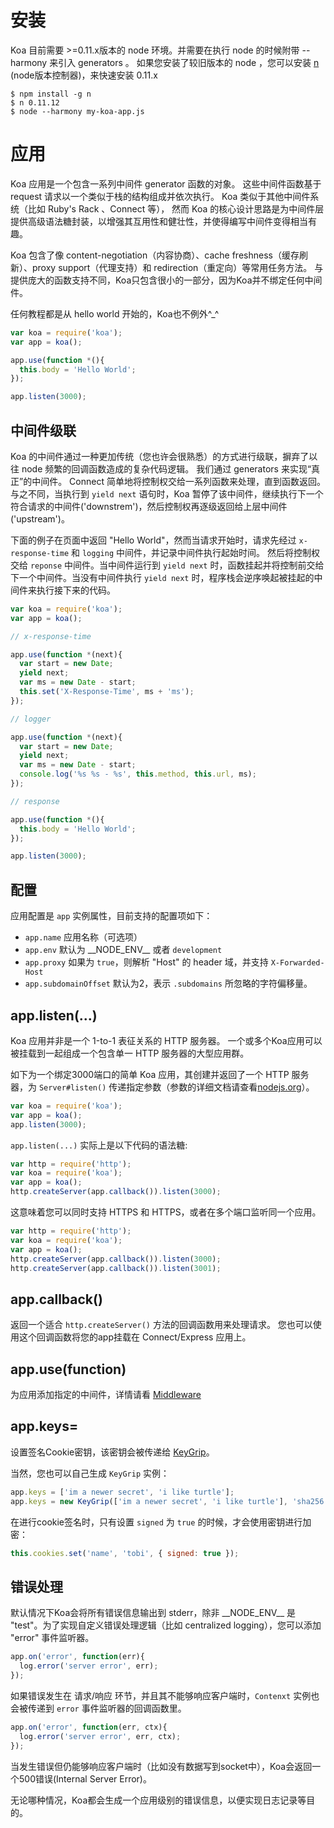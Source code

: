 # 安装

  Koa 目前需要 >=0.11.x版本的 node 环境。并需要在执行 node 的时候附带 --harmony 来引入 generators 。 如果您安装了较旧版本的 node ，您可以安装 [n](https://github.com/visionmedia/n) (node版本控制器)，来快速安装 0.11.x

```
$ npm install -g n
$ n 0.11.12
$ node --harmony my-koa-app.js
```


# 应用

  Koa 应用是一个包含一系列中间件 generator 函数的对象。
  这些中间件函数基于 request 请求以一个类似于栈的结构组成并依次执行。
  Koa 类似于其他中间件系统（比如 Ruby's Rack 、Connect 等），
  然而 Koa 的核心设计思路是为中间件层提供高级语法糖封装，以增强其互用性和健壮性，并使得编写中间件变得相当有趣。

  Koa 包含了像 content-negotiation（内容协商）、cache freshness（缓存刷新）、proxy support（代理支持）和 redirection（重定向）等常用任务方法。
  与提供庞大的函数支持不同，Koa只包含很小的一部分，因为Koa并不绑定任何中间件。

  任何教程都是从 hello world 开始的，Koa也不例外^_^  

```js
var koa = require('koa');
var app = koa();

app.use(function *(){
  this.body = 'Hello World';
});

app.listen(3000);
```

## 中间件级联

  Koa 的中间件通过一种更加传统（您也许会很熟悉）的方式进行级联，摒弃了以往 node 频繁的回调函数造成的复杂代码逻辑。
  我们通过 generators 来实现“真正”的中间件。
  Connect 简单地将控制权交给一系列函数来处理，直到函数返回。
  与之不同，当执行到 `yield next` 语句时，Koa 暂停了该中间件，继续执行下一个符合请求的中间件('downstrem')，然后控制权再逐级返回给上层中间件('upstream')。

  下面的例子在页面中返回 "Hello World"，然而当请求开始时，请求先经过 `x-response-time` 和 `logging` 中间件，并记录中间件执行起始时间。
  然后将控制权交给 `reponse` 中间件。当中间件运行到 `yield next` 时，函数挂起并将控制前交给下一个中间件。当没有中间件执行 `yield next` 时，程序栈会逆序唤起被挂起的中间件来执行接下来的代码。

```js
var koa = require('koa');
var app = koa();

// x-response-time

app.use(function *(next){
  var start = new Date;
  yield next;
  var ms = new Date - start;
  this.set('X-Response-Time', ms + 'ms');
});

// logger

app.use(function *(next){
  var start = new Date;
  yield next;
  var ms = new Date - start;
  console.log('%s %s - %s', this.method, this.url, ms);
});

// response

app.use(function *(){
  this.body = 'Hello World';
});

app.listen(3000);
```

## 配置

  应用配置是 `app` 实例属性，目前支持的配置项如下：

  - `app.name` 应用名称（可选项）
  - `app.env` 默认为 \_\_NODE_ENV\_\_ 或者 `development`
  - `app.proxy` 如果为 `true`，则解析 "Host" 的 header 域，并支持 `X-Forwarded-Host`
  - `app.subdomainOffset` 默认为2，表示 `.subdomains` 所忽略的字符偏移量。

## app.listen(...)

  Koa 应用并非是一个 1-to-1 表征关系的 HTTP 服务器。
  一个或多个Koa应用可以被挂载到一起组成一个包含单一 HTTP 服务器的大型应用群。

  如下为一个绑定3000端口的简单 Koa 应用，其创建并返回了一个 HTTP 服务器，为 `Server#listen()` 传递指定参数（参数的详细文档请查看[nodejs.org](http://nodejs.org/api/http.html#http_server_listen_port_hostname_backlog_callback)）。

```js
var koa = require('koa');
var app = koa();
app.listen(3000);
```

  `app.listen(...)` 实际上是以下代码的语法糖:

```js
var http = require('http');
var koa = require('koa');
var app = koa();
http.createServer(app.callback()).listen(3000);
```

  这意味着您可以同时支持 HTTPS 和 HTTPS，或者在多个端口监听同一个应用。

```js
var http = require('http');
var koa = require('koa');
var app = koa();
http.createServer(app.callback()).listen(3000);
http.createServer(app.callback()).listen(3001);
```

## app.callback()

  返回一个适合 `http.createServer()` 方法的回调函数用来处理请求。
  您也可以使用这个回调函数将您的app挂载在 Connect/Express 应用上。

## app.use(function)

  为应用添加指定的中间件，详情请看 [Middleware](https://github.com/koajs/koa/wiki#middleware)

## app.keys=

  设置签名Cookie密钥，该密钥会被传递给 [KeyGrip](https://github.com/jed/keygrip)。

  当然，您也可以自己生成 `KeyGrip` 实例：

```js
app.keys = ['im a newer secret', 'i like turtle'];
app.keys = new KeyGrip(['im a newer secret', 'i like turtle'], 'sha256');
```

  在进行cookie签名时，只有设置 `signed` 为 `true` 的时候，才会使用密钥进行加密：

```js
this.cookies.set('name', 'tobi', { signed: true });
```

## 错误处理

  默认情况下Koa会将所有错误信息输出到 stderr，除非 \_\_NODE\_ENV\_\_ 是 "test"。为了实现自定义错误处理逻辑（比如 centralized logging），您可以添加 "error" 事件监听器。

```js
app.on('error', function(err){
  log.error('server error', err);
});
```

  如果错误发生在 请求/响应 环节，并且其不能够响应客户端时，`Contenxt` 实例也会被传递到 `error` 事件监听器的回调函数里。

```js
app.on('error', function(err, ctx){
  log.error('server error', err, ctx);
});
```

  当发生错误但仍能够响应客户端时（比如没有数据写到socket中），Koa会返回一个500错误(Internal Server Error)。

  无论哪种情况，Koa都会生成一个应用级别的错误信息，以便实现日志记录等目的。


